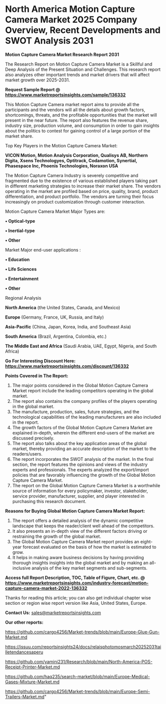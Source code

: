 # North America Motion Capture Camera Market 2025 Company Overview, Recent Developments and SWOT Analysis 2031

<strong>Motion Capture Camera Market Research Report 2031</strong>

The Research Report on Motion Capture Camera Market is a Skillful and Deep Analysis of the Present Situation and Challenges. This research report also analyzes other important trends and market drivers that will affect market growth over 2025-2031.

<strong>Request Sample Report @ <a href=https://www.marketreportsinsights.com/sample/136332>https://www.marketreportsinsights.com/sample/136332</a></strong>

This Motion Capture Camera market report aims to provide all the participants and the vendors will all the details about growth factors, shortcomings, threats, and the profitable opportunities that the market will present in the near future. The report also features the revenue share, industry size, production volume, and consumption in order to gain insights about the politics to contest for gaining control of a large portion of the market share.

Top Key Players in the Motion Capture Camera Market:

<strong>VICON Motion, Motion Analysis Corporation, Qualisys AB, Northern Digita, Xsens Technologyes, Optitrack, Codamotion, Synertial, Phasespace Inc, Phoenis Technologies, Noraxon USA</strong>

The Motion Capture Camera Industry is severely competitive and fragmented due to the existence of various established players taking part in different marketing strategies to increase their market share. The vendors operating in the market are profiled based on price, quality, brand, product differentiation, and product portfolio. The vendors are turning their focus increasingly on product customization through customer interaction.

Motion Capture Camera Market Major Types are:

<strong>• Optical-type

• Inertial-type

• Other</strong>

Market Major end-user applications :

<strong>• Education

• Life Sciences

• Entertainment

• Other</strong>

Regional Analysis

</u><strong><b>North America</b></strong> (the United States, Canada, and Mexico)

<strong><b>Europe </b></strong>(Germany, France, UK, Russia, and Italy)

<strong><b>Asia-Pacific</b></strong> (China, Japan, Korea, India, and Southeast Asia)

<strong><b>South America</b></strong> (Brazil, Argentina, Colombia, etc.)

<strong><b>The Middle East and Africa</b></strong> (Saudi Arabia, UAE, Egypt, Nigeria, and South Africa)

<strong>Go For Interesting Discount Here: <a href=https://www.marketreportsinsights.com/discount/136332>https://www.marketreportsinsights.com/discount/136332</a></strong>

<strong>Points Covered in The Report:</strong>
<ol>
  <li>The major points considered in the Global Motion Capture Camera Market report include the leading competitors operating in the global market.</li>
  <li>The report also contains the company profiles of the players operating in the global market.</li>
  <li>The manufacture, production, sales, future strategies, and the technological capabilities of the leading manufacturers are also included in the report.</li>
  <li>The growth factors of the Global Motion Capture Camera Market are explained in-depth, wherein the different end-users of the market are discussed precisely.</li>
  <li>The report also talks about the key application areas of the global market, thereby providing an accurate description of the market to the readers/users.</li>
  <li>The report incorporates the SWOT analysis of the market. In the final section, the report features the opinions and views of the industry experts and professionals. The experts analyzed the export/import policies that are favorably influencing the growth of the Global Motion Capture Camera Market.</li>
  <li>The report on the Global Motion Capture Camera Market is a worthwhile source of information for every policymaker, investor, stakeholder, service provider, manufacturer, supplier, and player interested in purchasing this research document.</li>
</ol>
<strong>Reasons for Buying Global Motion Capture Camera Market Report:</strong>

<ol>
  <li>The report offers a detailed analysis of the dynamic competitive landscape that keeps the reader/client well ahead of the competitors.</li>
  <li>It also presents an in-depth view of the different factors driving or restraining the growth of the global market.</li>
  <li>The Global Motion Capture Camera Market report provides an eight-year forecast evaluated on the basis of how the market is estimated to grow.</li>
  <li>It helps in making aware business decisions by having providing thorough insights insights into the global market and by making an all-inclusive analysis of the key market segments and sub-segments.</li>
</ol>
<strong>Access full Report Description, TOC, Table of Figure, Chart, etc. @ <a href=https://www.marketreportsinsights.com/industry-forecast/motion-capture-camera-market-2022-136332>https://www.marketreportsinsights.com/industry-forecast/motion-capture-camera-market-2022-136332</a></strong>


Thanks for reading this article; you can also get individual chapter wise section or region wise report version like Asia, United States, Europe.

<strong>Contact Us:</strong>
sales@marketreportsinsights.com

<strong>Our other reports:</strong>

<a href=https://github.com/cargo4256/Market-trends/blob/main/Europe-Glue-Gun-Market.md>https://github.com/cargo4256/Market-trends/blob/main/Europe-Glue-Gun-Market.md</a>

<a href=https://issuu.com/reportsinsights24/docs/relaisphotomosmarch20252031tailletendancesaperu>https://issuu.com/reportsinsights24/docs/relaisphotomosmarch20252031tailletendancesaperu</a>

<a href=https://github.com/yamini231/Research/blob/main/North-America-POS-Receipt-Printer-Market.md>https://github.com/yamini231/Research/blob/main/North-America-POS-Receipt-Printer-Market.md</a>

<a href=https://github.com/haq235/search-market/blob/main/Europe-Medical-Gases-Mixture-Market.md>https://github.com/haq235/search-market/blob/main/Europe-Medical-Gases-Mixture-Market.md</a>

<a href=https://github.com/cargo4256/Market-trends/blob/main/Europe-Semi-Trailers-Market.md>https://github.com/cargo4256/Market-trends/blob/main/Europe-Semi-Trailers-Market.md</a>"
